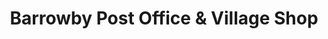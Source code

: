 ---
title: "Barrowby Post Office & Village Shop"
url: /grantham/barrowby-post-office-und-village-shop/
shop: Lebensmittel
---